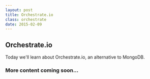 ```yaml
---
layout: post
title: Orchestrate.io
class: orchestrate
date: 2015-02-09
---
```


## Orchestrate.io

Today we'll learn about Orchestrate.io, an alternative to MongoDB.

### More content coming soon&hellip;
